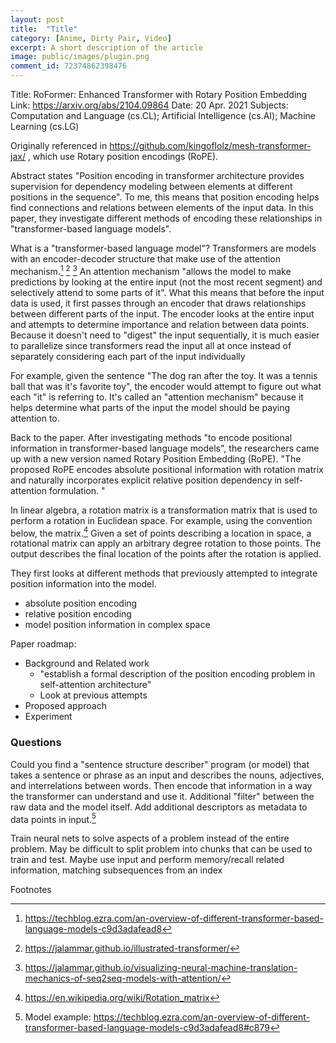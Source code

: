 ```yaml
---
layout: post
title:	"Title"
category: [Anime, Dirty Pair, Video]
excerpt: A short description of the article
image: public/images/plugin.png
comment_id: 72374862398476
---
```



Title: RoFormer: Enhanced Transformer with Rotary Position Embedding
Link: https://arxiv.org/abs/2104.09864
Date: 20 Apr. 2021
Subjects:  	Computation and Language (cs.CL); Artificial Intelligence (cs.AI); Machine Learning (cs.LG)

Originally referenced in https://github.com/kingoflolz/mesh-transformer-jax/ , which use Rotary position encodings (RoPE).

Abstract states "Position encoding in transformer architecture provides supervision for dependency modeling between elements at different positions in the sequence".
To me, this means that position encoding helps find connections and relations between elements of the input data.
In this paper, they investigate different methods of encoding these relationships in "transformer-based language models".

What is a "transformer-based language model"?
Transformers are models with an encoder-decoder structure that make use of the attention mechanism.[^transformer1] [^transformer2] [^transformer3]
An attention mechanism "allows the model to make predictions by looking at the entire input (not the most recent segment) and selectively attend to some parts of it".
What this means that before the input data is used, it first passes through an encoder that draws relationships between different parts of the input.
The encoder looks at the entire input and attempts to determine importance and relation between data points.
Because it doesn't need to "digest" the input sequentially, it is much easier to parallelize since transformers read the input all at once instead of separately considering each part of the input individually

For example, given the sentence "The dog ran after the toy.  It was a tennis ball that was it's favorite toy", the encoder would attempt to figure out what each "it" is referring to.
It's called an "attention mechanism" because it helps determine what parts of the input the model should be paying attention to.

Back to the paper.
After investigating methods "to encode positional information in transformer-based language models", the researchers came up with a new version named Rotary Position Embedding (RoPE).
"The proposed RoPE encodes absolute positional information with rotation matrix and naturally incorporates explicit relative position dependency in self-attention formulation. "

In linear algebra, a rotation matrix is a transformation matrix that is used to perform a rotation in Euclidean space. For example, using the convention below, the matrix.[^rotmat]
Given a set of points describing a location in space, a rotational matrix can apply an arbitrary degree rotation to those points.
The output describes the final location of the points after the rotation is applied.


They first looks at different methods that previously attempted to integrate position information into the model.

* absolute position encoding
* relative position encoding
* model position information in complex space

Paper roadmap:
* Background and Related work
  * "establish a formal description of the position encoding problem in self-attention architecture"
  * Look at previous attempts
* Proposed approach
* Experiment

### Questions

Could you find a "sentence structure describer" program (or model) that takes a sentence or phrase as an input and describes the nouns, adjectives, and interrelations between words.
Then encode that information in a way the transformer can understand and use it.
Additional "filter" between the raw data and the model itself.
Add additional descriptors as metadata to data points in input.[^modex]

Train neural nets to solve aspects of a problem instead of the entire problem.
May be difficult to split problem into chunks that can be used to train and test.
Maybe use input and perform memory/recall related information, matching subsequences from an index

Footnotes

[^transformer1]: https://techblog.ezra.com/an-overview-of-different-transformer-based-language-models-c9d3adafead8
[^transformer2]: https://jalammar.github.io/illustrated-transformer/
[^transformer3]: https://jalammar.github.io/visualizing-neural-machine-translation-mechanics-of-seq2seq-models-with-attention/
[^rotmat]: https://en.wikipedia.org/wiki/Rotation_matrix
[^modex]: Model example: https://techblog.ezra.com/an-overview-of-different-transformer-based-language-models-c9d3adafead8#c879